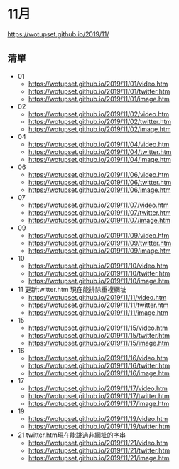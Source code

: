 # 11月
https://wotupset.github.io/2019/11/
## 清單
+ 01
  + https://wotupset.github.io/2019/11/01/video.htm 
  + https://wotupset.github.io/2019/11/01/twitter.htm  
  + https://wotupset.github.io/2019/11/01/image.htm 
+ 02
  + https://wotupset.github.io/2019/11/02/video.htm 
  + https://wotupset.github.io/2019/11/02/twitter.htm  
  + https://wotupset.github.io/2019/11/02/image.htm 
+ 04
  + https://wotupset.github.io/2019/11/04/video.htm 
  + https://wotupset.github.io/2019/11/04/twitter.htm  
  + https://wotupset.github.io/2019/11/04/image.htm 
+ 06
  + https://wotupset.github.io/2019/11/06/video.htm 
  + https://wotupset.github.io/2019/11/06/twitter.htm  
  + https://wotupset.github.io/2019/11/06/image.htm 
+ 07
  + https://wotupset.github.io/2019/11/07/video.htm 
  + https://wotupset.github.io/2019/11/07/twitter.htm  
  + https://wotupset.github.io/2019/11/07/image.htm 
+ 09
  + https://wotupset.github.io/2019/11/09/video.htm 
  + https://wotupset.github.io/2019/11/09/twitter.htm  
  + https://wotupset.github.io/2019/11/09/image.htm 
+ 10
  + https://wotupset.github.io/2019/11/10/video.htm 
  + https://wotupset.github.io/2019/11/10/twitter.htm  
  + https://wotupset.github.io/2019/11/10/image.htm 
+ 11 更新twitter.htm 現在能排除重複網址
  + https://wotupset.github.io/2019/11/11/video.htm 
  + https://wotupset.github.io/2019/11/11/twitter.htm
  + https://wotupset.github.io/2019/11/11/image.htm 
+ 15
  + https://wotupset.github.io/2019/11/15/video.htm 
  + https://wotupset.github.io/2019/11/15/twitter.htm
  + https://wotupset.github.io/2019/11/15/image.htm 
+ 16
  + https://wotupset.github.io/2019/11/16/video.htm 
  + https://wotupset.github.io/2019/11/16/twitter.htm
  + https://wotupset.github.io/2019/11/16/image.htm 
+ 17
  + https://wotupset.github.io/2019/11/17/video.htm 
  + https://wotupset.github.io/2019/11/17/twitter.htm
  + https://wotupset.github.io/2019/11/17/image.htm 
+ 19
  + https://wotupset.github.io/2019/11/19/video.htm 
  + https://wotupset.github.io/2019/11/19/twitter.htm
+ 21 twitter.htm現在能跳過非網址的字串
  + https://wotupset.github.io/2019/11/21/video.htm 
  + https://wotupset.github.io/2019/11/21/twitter.htm
  + https://wotupset.github.io/2019/11/21/image.htm 
